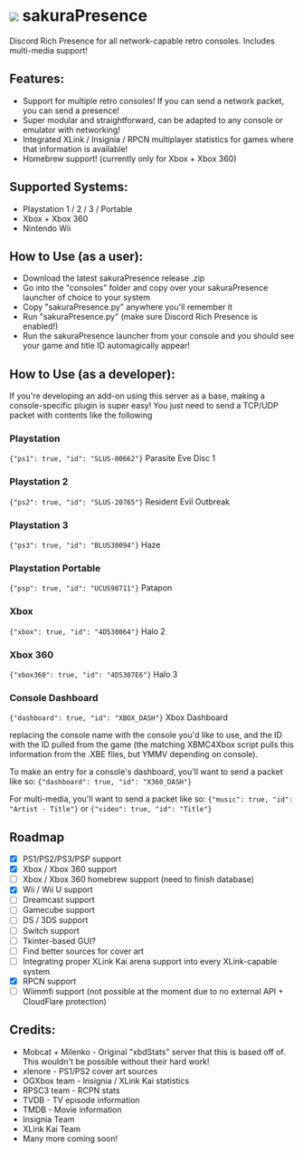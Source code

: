 # ![](https://cdn.discordapp.com/app-assets/1379734520508579960/1393481542910611476.png) sakuraPresence
Discord Rich Presence for all network-capable retro consoles. Includes multi-media support!
## Features:
- Support for multiple retro consoles! If you can send a network packet, you can send a presence!
- Super modular and straightforward, can be adapted to any console or emulator with networking!
- Integrated XLink / Insignia / RPCN multiplayer statistics for games where that information is available!
- Homebrew support! (currently only for Xbox + Xbox 360)

## Supported Systems:
- Playstation 1 / 2 / 3 / Portable
- Xbox + Xbox 360
- Nintendo Wii

## How to Use (as a user):
- Download the latest sakuraPresence release .zip
- Go into the "consoles" folder and copy over your sakuraPresence launcher of choice to your system
- Copy "sakuraPresence.py" anywhere you'll remember it
- Run "sakuraPresence.py" (make sure Discord Rich Presence is enabled!)
- Run the sakuraPresence launcher from your console and you should see your game and title ID automagically appear!

## How to Use (as a developer):
If you're developing an add-on using this server as a base, making a console-specific plugin is super easy! You just need to send a TCP/UDP packet with contents like the following 
### Playstation
```{"ps1": true, "id": "SLUS-00662"}``` Parasite Eve Disc 1
### Playstation 2
```{"ps2": true, "id": "SLUS-20765"}``` Resident Evil Outbreak 
### Playstation 3
```{"ps3": true, "id": "BLUS30094"}``` Haze
### Playstation Portable
```{"psp": true, "id": "UCUS98711"}``` Patapon
### Xbox
```{"xbox": true, "id": "4D530064"}```  Halo 2
### Xbox 360
```{"xbox360": true, "id": "4D5307E6"}``` Halo 3 
### Console Dashboard
```{"dashboard": true, "id": "XBOX_DASH"}``` Xbox Dashboard 


replacing the console name with the console you'd like to use, and the ID with the ID pulled from the game (the matching XBMC4Xbox script pulls this information from the .XBE files, but YMMV depending on console).

To make an entry for a console's dashboard, you'll want to send a packet like so:
``` {"dashboard": true, "id": "X360_DASH"} ``` 

For multi-media, you'll want to send a packet like so:
``` {"music": true, "id": "Artist - Title"} ``` 
or
``` {"video": true, "id": "Title"} ``` 

## Roadmap
- [x] PS1/PS2/PS3/PSP support
- [x] Xbox / Xbox 360 support
- [ ] Xbox / Xbox 360 homebrew support (need to finish database)
- [x] Wii / Wii U support
- [ ] Dreamcast support
- [ ] Gamecube support
- [ ] DS / 3DS support
- [ ] Switch support
- [ ] Tkinter-based GUI?
- [ ] Find better sources for cover art
- [ ] Integrating proper XLink Kai arena support into every XLink-capable system
- [x] RPCN support
- [ ] Wiimmfi support (not possible at the moment due to no external API + CloudFlare protection)

## Credits:
- Mobcat + Milenko - Original "xbdStats" server that this is based off of. This wouldn't be possible without their hard work!
- xlenore - PS1/PS2 cover art sources
- OGXbox team - Insignia / XLink Kai statistics
- RPSC3 team - RCPN stats
- TVDB - TV episode information
- TMDB - Movie information
- Insignia Team 
- XLink Kai Team
- Many more coming soon!
